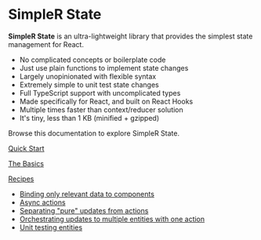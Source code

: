 # SimpleR State

__SimpleR State__ is an ultra-lightweight library that provides the simplest state management for React.

- No complicated concepts or boilerplate code
- Just use plain functions to implement state changes
- Largely unopinionated with flexible syntax
- Extremely simple to unit test state changes
- Full TypeScript support with uncomplicated types
- Made specifically for React, and built on React Hooks 
- Multiple times faster than context/reducer solution
- It's tiny, less than 1 KB (minified + gzipped)

Browse this documentation to explore SimpleR State.

[Quick Start](quick-start.html)

[The Basics](basics.html)

[Recipes](recipes.html)
- [Binding only relevant data to components](recipe-transforms.html)
- [Async actions](recipe-async.html)
- [Separating "pure" updates from actions](recipe-pure.html)
- [Orchestrating updates to multiple entities with one action](recipe-orchestrators.html)
- [Unit testing entities](recipe-testing.html)
